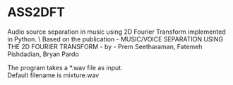 # ASS2DFT
Audio source separation in music using 2D Fourier Transform implemented in Python. \ Based on the publication - MUSIC/VOICE SEPARATION USING THE 2D FOURIER TRANSFORM - by - Prem Seetharaman, Fatemeh Pishdadian, Bryan Pardo

The program takes a *.wav file as input. \
Default filename is mixture.wav
